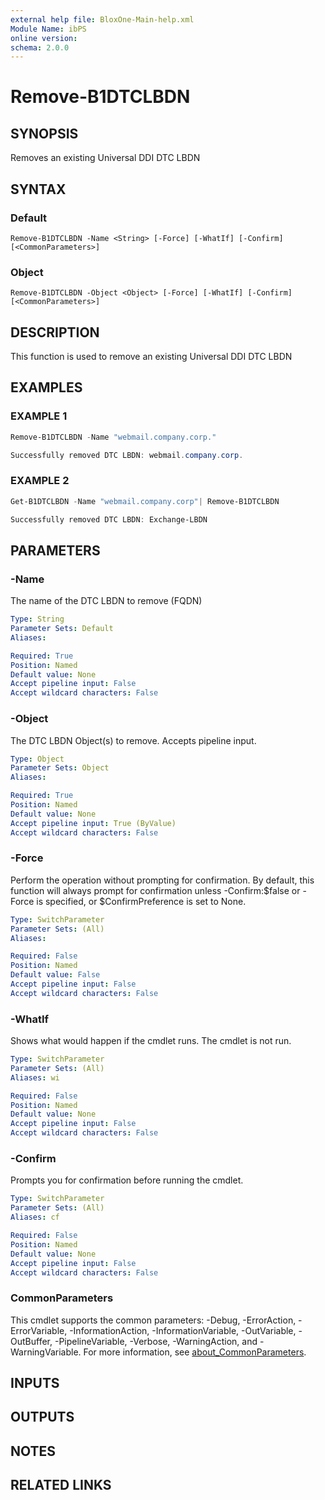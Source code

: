 ```yaml
---
external help file: BloxOne-Main-help.xml
Module Name: ibPS
online version:
schema: 2.0.0
---
```


# Remove-B1DTCLBDN

## SYNOPSIS
Removes an existing Universal DDI DTC LBDN

## SYNTAX

### Default
```
Remove-B1DTCLBDN -Name <String> [-Force] [-WhatIf] [-Confirm] [<CommonParameters>]
```

### Object
```
Remove-B1DTCLBDN -Object <Object> [-Force] [-WhatIf] [-Confirm] [<CommonParameters>]
```

## DESCRIPTION
This function is used to remove an existing Universal DDI DTC LBDN

## EXAMPLES

### EXAMPLE 1
```powershell
Remove-B1DTCLBDN -Name "webmail.company.corp."

Successfully removed DTC LBDN: webmail.company.corp.
```

### EXAMPLE 2
```powershell
Get-B1DTCLBDN -Name "webmail.company.corp"| Remove-B1DTCLBDN

Successfully removed DTC LBDN: Exchange-LBDN
```

## PARAMETERS

### -Name
The name of the DTC LBDN to remove (FQDN)

```yaml
Type: String
Parameter Sets: Default
Aliases:

Required: True
Position: Named
Default value: None
Accept pipeline input: False
Accept wildcard characters: False
```

### -Object
The DTC LBDN Object(s) to remove.
Accepts pipeline input.

```yaml
Type: Object
Parameter Sets: Object
Aliases:

Required: True
Position: Named
Default value: None
Accept pipeline input: True (ByValue)
Accept wildcard characters: False
```

### -Force
Perform the operation without prompting for confirmation.
By default, this function will always prompt for confirmation unless -Confirm:$false or -Force is specified, or $ConfirmPreference is set to None.

```yaml
Type: SwitchParameter
Parameter Sets: (All)
Aliases:

Required: False
Position: Named
Default value: False
Accept pipeline input: False
Accept wildcard characters: False
```

### -WhatIf
Shows what would happen if the cmdlet runs.
The cmdlet is not run.

```yaml
Type: SwitchParameter
Parameter Sets: (All)
Aliases: wi

Required: False
Position: Named
Default value: None
Accept pipeline input: False
Accept wildcard characters: False
```

### -Confirm
Prompts you for confirmation before running the cmdlet.

```yaml
Type: SwitchParameter
Parameter Sets: (All)
Aliases: cf

Required: False
Position: Named
Default value: None
Accept pipeline input: False
Accept wildcard characters: False
```

### CommonParameters
This cmdlet supports the common parameters: -Debug, -ErrorAction, -ErrorVariable, -InformationAction, -InformationVariable, -OutVariable, -OutBuffer, -PipelineVariable, -Verbose, -WarningAction, and -WarningVariable. For more information, see [about_CommonParameters](http://go.microsoft.com/fwlink/?LinkID=113216).

## INPUTS

## OUTPUTS

## NOTES

## RELATED LINKS
